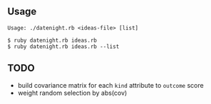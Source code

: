 ## Usage

    Usage: ./datenight.rb <ideas-file> [list]
    
    $ ruby datenight.rb ideas.rb
    $ ruby datenight.rb ideas.rb --list

## TODO

  - build covariance matrix for each `kind` attribute to `outcome` score
  - weight random selection by abs(cov)